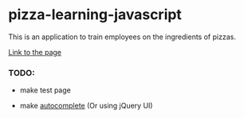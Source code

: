 ﻿# pizza-learning-javascript

This is an application to train employees on the ingredients of pizzas.

[Link to the page](https://scottjodoin.github.io/pizza-learning-javascript/index)

### TODO:

* make test page

* make [autocomplete](https://www.w3schools.com/howto/howto_js_autocomplete.asp) (Or using jQuery UI)
